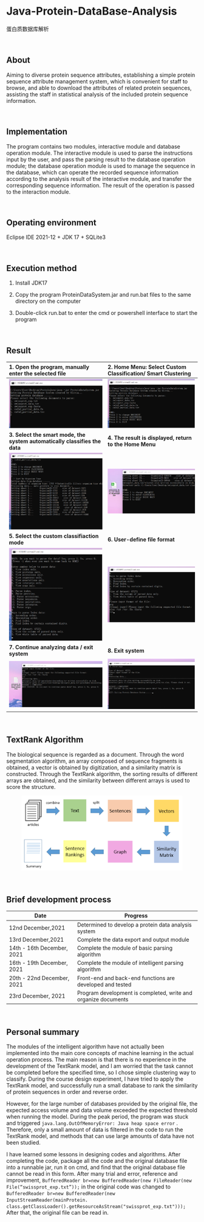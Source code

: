 # Java-Protein-DataBase-Analysis
 蛋白质数据库解析

 <br />

 ## **About**
Aiming to diverse protein sequence attributes, establishing a simple protein sequence attribute management system, which is convenient for staff to browse, and able to download the attributes of related protein sequences, assisting the staff in statistical analysis of the included protein sequence information.

<br />

## **Implementation**
The program contains two modules, interactive module and database operation module. The interactive module is used to parse the instructions input by the user, and pass the parsing result to the database operation module; the database operation module is used to manage the sequence in the database, which can operate the recorded sequence information according to the analysis result of the interactive module, and transfer the corresponding sequence information. The result of the operation is passed to the interaction module.

<br />

## **Operating environment**
Eclipse IDE 2021-12 + JDK 17 + SQLite3

<br />

## **Execution method**
1. Install JDK17

2. Copy the program ProteinDataSystem.jar and run.bat files to the same directory on the computer

3. Double-click run.bat to enter the cmd or powershell interface to start the program

<br />

## **Result**

| 1. Open the program, manually enter the selected file        | 2. Home Menu: Select Custom Classification/ Smart Clustering |
| :------------------------------------------------------------ | :------------------------------------------------------------ |
| ![image-20221018125513731](README/image-20221018125513731.png) | ![image-20221018125518992](README/image-20221018125518992.png) |
| **3. Select the smart mode, the system automatically classifies the data** | **4. The result is displayed, return to the Home Menu**      |
| ![image-20221018125523061](README/image-20221018125523061.png) | ![image-20221018125527910](README/image-20221018125527910.png) |
| **5. Select the custom classifiaction mode**                 | **6. User-define file format**                                  |
| ![image-20221018125551280](README/image-20221018125551280.png) | ![image-20221018125554836](README/image-20221018125554836.png) |
| **7. Continue analyzing data / exit system**                    | **8. Exit system**                                              |
| ![image-20221018125601849](README/image-20221018125601849.png) | ![image-20221018125605562](README/image-20221018125605562.png) |

<br />

## **TextRank Algorithm**

The biological sequence is regarded as a document. Through the word segmentation algorithm, an array composed of sequence fragments is obtained, a vector is obtained by digitization, and a similarity matrix is constructed. Through the TextRank algorithm, the sorting results of different arrays are obtained, and the similarity between different arrays is used to score the structure. 

<p align="center"><img src="README/image-20221018130437624.png" alt="image-20221018130437624" style="zoom:80%;" /></p>

<br />

## **Brief development process**

| Date                       | Progress                                                     |
| -------------------------- | ------------------------------------------------------------ |
| 12nd December,2021         | Determined to develop a protein data analysis system         |
| 13rd December,2021         | Complete the data export and output module                   |
| 14th - 16th December, 2021 | Complete the module of basic parsing algorithm               |
| 16th - 19th December, 2021 | Complete the module of intelligent parsing algorithm         |
| 20th - 22nd December, 2021 | Front-end and back-end functions are developed and tested    |
| 23rd December, 2021        | Program development is completed, write and organize documents |

<br />

## **Personal summary**

The modules of the intelligent algorithm have not actually been implemented into the main core concepts of machine learning in the actual operation process. The main reason is that there is no experience in the development of the TextRank model, and I am worried that the task cannot be completed before the specified time, so I chose simple clustering way to classify. During the course design experiment, I have tried to apply the TextRank model, and successfully run a small database to rank the similarity of protein sequences in order and reverse order.

However, for the large number of databases provided by the original file, the expected access volume and data volume exceeded the expected threshold when running the model. During the peak period, the program was stuck and triggered `java.lang.OutOfMemoryError: Java heap space error` . Therefore, only a small amount of data is filtered in the code to run the TextRank model, and methods that can use large amounts of data have not been studied.

I have learned some lessons in designing codes and algorithms. After completing the code, package all the code and the original database file into a runnable jar, run it on cmd, and find that the original database file cannot be read in this form. After many trial and error, reference and improvement, `BufferedReader br=new BufferedReader(new FileReader(new File(“swissprot_exp.txt”));` in the original code was changed to `BufferedReader br=new BufferedReader(new InputStreamReader(mainProtein. class.getClassLoader().getResourceAsStream("swissprot_exp.txt")));` After that, the original file can be read in.

